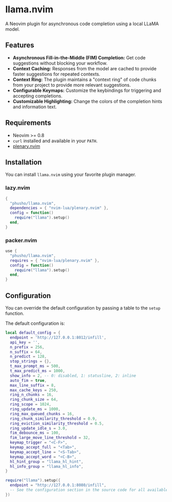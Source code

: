 # llama.nvim

A Neovim plugin for asynchronous code completion using a local LLaMA model.

## Features

*   **Asynchronous Fill-in-the-Middle (FIM) Completion:** Get code suggestions without blocking your workflow.
*   **Context Caching:** Responses from the model are cached to provide faster suggestions for repeated contexts.
*   **Context Ring:** The plugin maintains a "context ring" of code chunks from your project to provide more relevant suggestions.
*   **Configurable Keymaps:** Customize the keybindings for triggering and accepting completions.
*   **Customizable Highlighting:** Change the colors of the completion hints and information text.

## Requirements

*   Neovim >= 0.8
*   `curl` installed and available in your `PATH`.
*   [plenary.nvim](https://github.com/nvim-lua/plenary.nvim)

## Installation

You can install `llama.nvim` using your favorite plugin manager.

### lazy.nvim

```lua
{
  "phusho/llama.nvim",
  dependencies = { "nvim-lua/plenary.nvim" },
  config = function()
    require("llama").setup()
  end,
}
```

### packer.nvim

```lua
use {
  "phusho/llama.nvim",
  requires = { "nvim-lua/plenary.nvim" },
  config = function()
    require("llama").setup()
  end,
}
```

## Configuration

You can override the default configuration by passing a table to the `setup` function.

The default configuration is:

```lua
local default_config = {
  endpoint = 'http://127.0.0.1:8012/infill',
  api_key = '',
  n_prefix = 256,
  n_suffix = 64,
  n_predict = 128,
  stop_strings = {},
  t_max_prompt_ms = 500,
  t_max_predict_ms = 1000,
  show_info = 2, -- 0: disabled, 1: statusline, 2: inline
  auto_fim = true,
  max_line_suffix = 8,
  max_cache_keys = 250,
  ring_n_chunks = 16,
  ring_chunk_size = 64,
  ring_scope = 1024,
  ring_update_ms = 1000,
  ring_max_queued_chunks = 16,
  ring_chunk_similarity_threshold = 0.9,
  ring_eviction_similarity_threshold = 0.5,
  ring_update_idle_s = 3.0,
  fim_debounce_ms = 100,
  fim_large_move_line_threshold = 32,
  keymap_trigger = "<C-F>",
  keymap_accept_full = "<Tab>",
  keymap_accept_line = "<S-Tab>",
  keymap_accept_word = "<C-B>",
  hl_hint_group = "llama_hl_hint",
  hl_info_group = "llama_hl_info",
}
```

```lua
require("llama").setup({
  endpoint = "http://127.0.0.1:8080/infill",
  -- See the configuration section in the source code for all available options.
})
```
